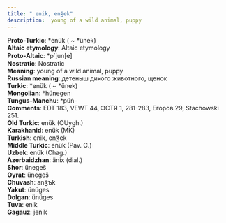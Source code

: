 ```yaml
---
title: " enik, enǯek"
description:  young of a wild animal, puppy
---
```


<strong>Proto-Turkic</strong>:  *enük ( ~ *ünek)<br>
<strong>Altaic etymology</strong>:  Altaic etymology<br>
<strong> Proto-Altaic</strong>:  *p`i̯un[e]<br>
<strong>Nostratic</strong>:  Nostratic<br>
<strong>Meaning</strong>:  young of a wild animal, puppy<br>
<strong>Russian meaning</strong>:  детеныш дикого животного, щенок<br>
<strong>Turkic</strong>:  *enük ( ~ *ünek)<br>
<strong>Mongolian</strong>:  *hünegen<br>
<strong>Tungus-Manchu</strong>:  *püń-<br>
<strong>Comments</strong>:  EDT 183, VEWT 44, ЭСТЯ 1, 281-283, Егоров 29, Stachowski 251.<br>
<strong>Old Turkic</strong>:  enük (OUygh.)<br>
<strong>Karakhanid</strong>:  enük (MK)<br>
<strong>Turkish</strong>:  enik, enǯek<br>
<strong>Middle Turkic</strong>:  enük (Pav. C.)<br>
<strong>Uzbek</strong>:  enük (Chag.)<br>
<strong>Azerbaidzhan</strong>:  änix (dial.)<br>
<strong>Shor</strong>:  ünegeš<br>
<strong>Oyrat</strong>:  ünegeš<br>
<strong>Chuvash</strong>:  anǯъk<br>
<strong>Yakut</strong>:  ünüges<br>
<strong>Dolgan</strong>:  ünüges<br>
<strong>Tuva</strong>:  enik<br>
<strong>Gagauz</strong>:  jenik<br>



